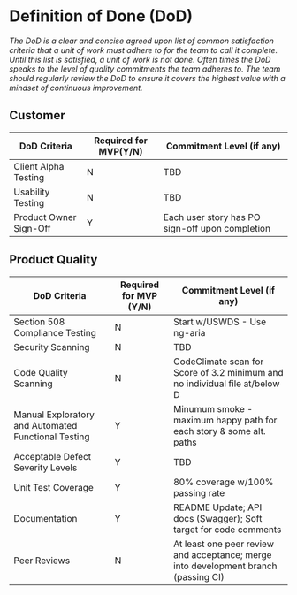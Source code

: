 # Definition of Done (DoD)

_The DoD is a clear and concise agreed upon list of common satisfaction criteria that a unit of work must adhere to for the team to call it complete. Until this list is satisfied, a unit of work is not done. Often times the DoD speaks to the level of quality commitments the team adheres to. The team should regularly review the DoD to ensure it covers the highest value with a mindset of continuous improvement._

## Customer

| DoD Criteria           | Required for MVP(Y/N) | Commitment Level (if any)                       |
| ---------------------- |---------------------- |-------------------------------------------------|
| Client Alpha Testing   | N                     | TBD                                             |
| Usability Testing      | N                     | TBD                                             |
| Product Owner Sign-Off | Y                     | Each user story has PO sign-off upon completion |

## Product Quality

| DoD Criteria | Required for MVP (Y/N) | Commitment Level (if any) |
|-------------|-----------------|-----------|
| Section 508 Compliance Testing | N | Start w/USWDS - Use ng-aria |
| Security Scanning | N | TBD |
| Code Quality Scanning | N | CodeClimate scan for Score of 3.2 minimum and no individual file at/below D|
| Manual Exploratory and Automated Functional Testing | Y | Minumum smoke - maximum happy path for each story & some alt. paths|
| Acceptable Defect Severity Levels | Y | TBD |
| Unit Test Coverage | Y | 80% coverage w/100% passing rate|
| Documentation | Y | README Update; API docs (Swagger); Soft target for code comments |
| Peer Reviews | N | At least one peer review and acceptance; merge into development branch (passing CI) |
